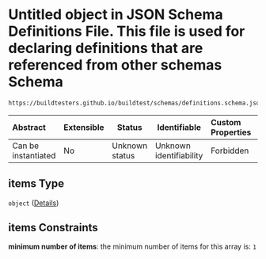 # Untitled object in JSON Schema Definitions File. This file is used for declaring definitions that are referenced from other schemas Schema

```txt
https://buildtesters.github.io/buildtest/schemas/definitions.schema.json#/definitions/env/items
```




| Abstract            | Extensible | Status         | Identifiable            | Custom Properties | Additional Properties | Access Restrictions | Defined In                                                                         |
| :------------------ | ---------- | -------------- | ----------------------- | :---------------- | --------------------- | ------------------- | ---------------------------------------------------------------------------------- |
| Can be instantiated | No         | Unknown status | Unknown identifiability | Forbidden         | Allowed               | none                | [definitions.schema.json\*](../out/definitions.schema.json "open original schema") |

## items Type

`object` ([Details](definitions-definitions-env-items.md))

## items Constraints

**minimum number of items**: the minimum number of items for this array is: `1`
